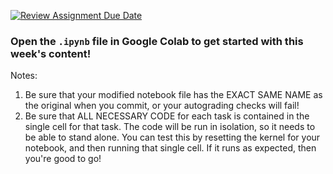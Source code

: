 [![Review Assignment Due Date](https://classroom.github.com/assets/deadline-readme-button-24ddc0f5d75046c5622901739e7c5dd533143b0c8e959d652212380cedb1ea36.svg)](https://classroom.github.com/a/6ZxquD_y)
### Open the `.ipynb` file in Google Colab to get started with this week's content!

Notes: 
1) Be sure that your modified notebook file has the EXACT SAME NAME as the original when you commit, or your autograding checks will fail!
2) Be sure that ALL NECESSARY CODE for each task is contained in the single cell for that task. The code will be run in isolation, so it needs to be able to stand alone. You can test this by resetting the kernel for your notebook, and then running that single cell. If it runs as expected, then you're good to go!